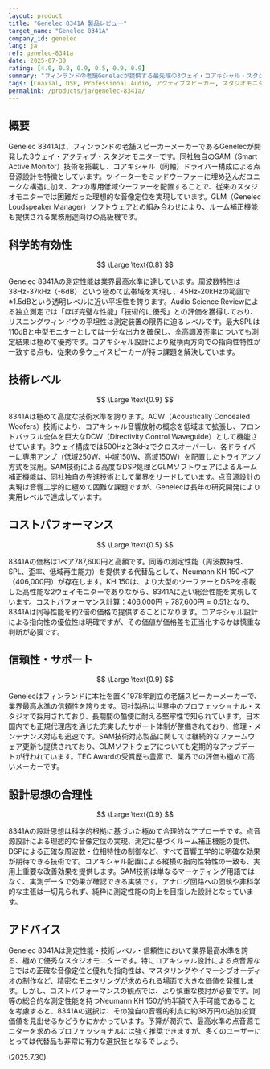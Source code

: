 ```yaml
---
layout: product
title: "Genelec 8341A 製品レビュー"
target_name: "Genelec 8341A"
company_id: genelec
lang: ja
ref: genelec-8341a
date: 2025-07-30
rating: [4.0, 0.8, 0.9, 0.5, 0.9, 0.9]
summary: "フィンランドの老舗Genelecが提供する最先端の3ウェイ・コアキシャル・スタジオモニター。SAM技術とGLM補正により測定性能は業界最高水準を達成しているものの、同等性能の代替品と比較して価格は約2倍となっている。"
tags: [Coaxial, DSP, Professional Audio, アクティブスピーカー, スタジオモニター]
permalink: /products/ja/genelec-8341a/
---
```

## 概要

Genelec 8341Aは、フィンランドの老舗スピーカーメーカーであるGenelecが開発した3ウェイ・アクティブ・スタジオモニターです。同社独自のSAM（Smart Active Monitor）技術を搭載し、コアキシャル（同軸）ドライバー構成による点音源設計を特徴としています。ツイーターをミッドウーファーに埋め込んだユニークな構造に加え、2つの専用低域ウーファーを配置することで、従来のスタジオモニターでは困難だった理想的な音像定位を実現しています。GLM（Genelec Loudspeaker Manager）ソフトウェアとの組み合わせにより、ルーム補正機能も提供される業務用途向けの高級機です。

## 科学的有効性

$$ \Large \text{0.8} $$

Genelec 8341Aの測定性能は業界最高水準に達しています。周波数特性は38Hz-37kHz（-6dB）という極めて広帯域を実現し、45Hz-20kHzの範囲で±1.5dBという透明レベルに近い平坦性を誇ります。Audio Science Reviewによる独立測定では「ほぼ完璧な性能」「技術的に優秀」との評価を獲得しており、リスニングウィンドウの平坦性は測定装置の限界に迫るレベルです。最大SPLは110dBと中型モニターとしては十分な出力を確保し、全高調波歪率についても測定結果は極めて優秀です。コアキシャル設計により縦横両方向での指向性特性が一致する点も、従来の多ウェイスピーカーが持つ課題を解決しています。

## 技術レベル

$$ \Large \text{0.9} $$

8341Aは極めて高度な技術水準を誇ります。ACW（Acoustically Concealed Woofers）技術により、コアキシャル音響放射の概念を低域まで拡張し、フロントバッフル全体を巨大なDCW（Directivity Control Waveguide）として機能させています。3ウェイ構成では500Hzと3kHzでクロスオーバーし、各ドライバーに専用アンプ（低域250W、中域150W、高域150W）を配置したトライアンプ方式を採用。SAM技術による高度なDSP処理とGLMソフトウェアによるルーム補正機能は、同社独自の先進技術として業界をリードしています。点音源設計の実現は音響工学的に極めて困難な課題ですが、Genelecは長年の研究開発により実用レベルで達成しています。

## コストパフォーマンス

$$ \Large \text{0.5} $$

8341Aの価格は1ペア787,600円と高額です。同等の測定性能（周波数特性、SPL、歪率、低域再生能力）を提供する代替品として、Neumann KH 150ペア（406,000円）が存在します。KH 150は、より大型のウーファーとDSPを搭載した高性能な2ウェイモニターでありながら、8341Aに近い総合性能を実現しています。コストパフォーマンス計算：406,000円 ÷ 787,600円 = 0.51となり、8341Aは同等性能を約2倍の価格で提供することになります。コアキシャル設計による指向性の優位性は明確ですが、その価値が価格差を正当化するかは慎重な判断が必要です。

## 信頼性・サポート

$$ \Large \text{0.9} $$

Genelecはフィンランドに本社を置く1978年創立の老舗スピーカーメーカーで、業界最高水準の信頼性を誇ります。同社製品は世界中のプロフェッショナル・スタジオで採用されており、長期間の酷使に耐える堅牢性で知られています。日本国内でも正規代理店を通じた充実したサポート体制が整備されており、修理・メンテナンス対応も迅速です。SAM技術対応製品に関しては継続的なファームウェア更新も提供されており、GLMソフトウェアについても定期的なアップデートが行われています。TEC Awardの受賞歴も豊富で、業界での評価も極めて高いメーカーです。

## 設計思想の合理性

$$ \Large \text{0.9} $$

8341Aの設計思想は科学的根拠に基づいた極めて合理的なアプローチです。点音源設計による理想的な音像定位の実現、測定に基づくルーム補正機能の提供、DSPによる正確な周波数・位相特性の制御など、すべて音響工学的に明確な効果が期待できる技術です。コアキシャル配置による縦横の指向性特性の一致も、実用上重要な改善効果を提供します。SAM技術は単なるマーケティング用語ではなく、実測データで効果が確認できる実装です。アナログ回路への固執や非科学的な主張は一切見られず、純粋に測定性能の向上を目指した設計となっています。

## アドバイス

Genelec 8341Aは測定性能・技術レベル・信頼性において業界最高水準を誇る、極めて優秀なスタジオモニターです。特にコアキシャル設計による点音源ならではの正確な音像定位と優れた指向性は、マスタリングやイマーシブオーディオの制作など、精密なモニタリングが求められる場面で大きな価値を発揮します。しかし、コストパフォーマンスの観点では、より慎重な検討が必要です。同等の総合的な測定性能を持つNeumann KH 150が約半額で入手可能であることを考慮すると、8341Aの選択は、その独自の音響的利点に約38万円の追加投資価値を見出せるかどうかにかかっています。予算が潤沢で、最高水準の点音源モニターを求めるプロフェッショナルには強く推奨できますが、多くのユーザーにとっては代替品も非常に有力な選択肢となるでしょう。

(2025.7.30)
